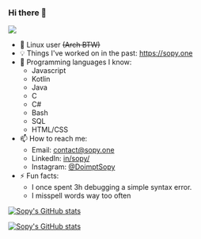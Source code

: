 ### Hi there 👋
![](https://komarev.com/ghpvc/?username=sopyb&color=blueviolet)

- 🐧 Linux user ~~(Arch BTW)~~
- 💡 Things I've worked on in the past: https://sopy.one
- 📘 Programming languages I know: 
  - Javascript
  - Kotlin
  - Java
  - C
  - C#
  - Bash
  - SQL
  - HTML/CSS
- 📫 How to reach me: 
  - Email: contact@sopy.one
  - LinkedIn: [in/sopy/](https://www.linkedin.com/in/sopy/)
  - Instagram: [@DoimptSopy](https://www.instagram.com/doimptsopy/)
- ⚡ Fun facts: 
  - I once spent 3h debugging a simple syntax error.
  - I misspell words way too often

[![Sopy's GitHub stats](https://github-readme-stats.vercel.app/api?username=sopyb&show_icons=true&theme=midnight-purple&custom_title=Sopy's+GitHub+stats)](https://github.com/anuraghazra/github-readme-stats)

[![Sopy's GitHub stats](https://github-readme-stats.vercel.app/api/top-langs/?username=sopyb&langs_count=6&layout=compact&hide=cmake,html,css&theme=midnight-purple)](https://github.com/anuraghazra/github-readme-stats)
